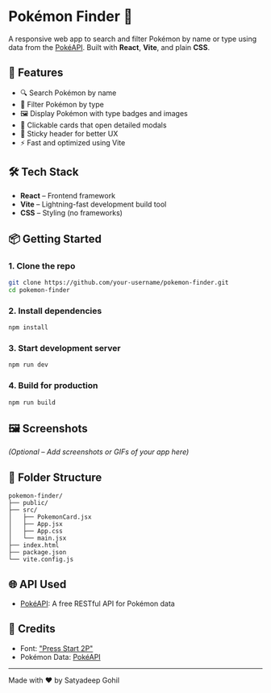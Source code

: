 # Pokémon Finder 🧩

A responsive web app to search and filter Pokémon by name or type using data from the [PokéAPI](https://pokeapi.co/). Built with **React**, **Vite**, and plain **CSS**.

## 🚀 Features

- 🔍 Search Pokémon by name
- 🧪 Filter Pokémon by type
- 🖼️ Display Pokémon with type badges and images
- 🎴 Clickable cards that open detailed modals
- 🧭 Sticky header for better UX
- ⚡ Fast and optimized using Vite

## 🛠️ Tech Stack

- **React** – Frontend framework
- **Vite** – Lightning-fast development build tool
- **CSS** – Styling (no frameworks)

## 📦 Getting Started

### 1. Clone the repo
```bash
git clone https://github.com/your-username/pokemon-finder.git
cd pokemon-finder
```

### 2. Install dependencies
```bash
npm install
```

### 3. Start development server
```bash
npm run dev
```

### 4. Build for production
```bash
npm run build
```

## 🖼️ Screenshots

*(Optional – Add screenshots or GIFs of your app here)*

## 📁 Folder Structure

```
pokemon-finder/
├── public/
├── src/
│   ├── PokemonCard.jsx
│   ├── App.jsx
│   ├── App.css
│   └── main.jsx
├── index.html
├── package.json
└── vite.config.js
```

## 🌐 API Used

- [PokéAPI](https://pokeapi.co/): A free RESTful API for Pokémon data

## 🙌 Credits

- Font: ["Press Start 2P"](https://fonts.google.com/specimen/Press+Start+2P)
- Pokémon Data: [PokéAPI](https://pokeapi.co/)

---

Made with ❤️ by Satyadeep Gohil
